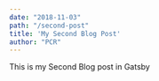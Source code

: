 ```yaml
---
date: "2018-11-03"
path: "/second-post"
title: 'My Second Blog Post'
author: "PCR"
---
```


This is my Second Blog post in Gatsby